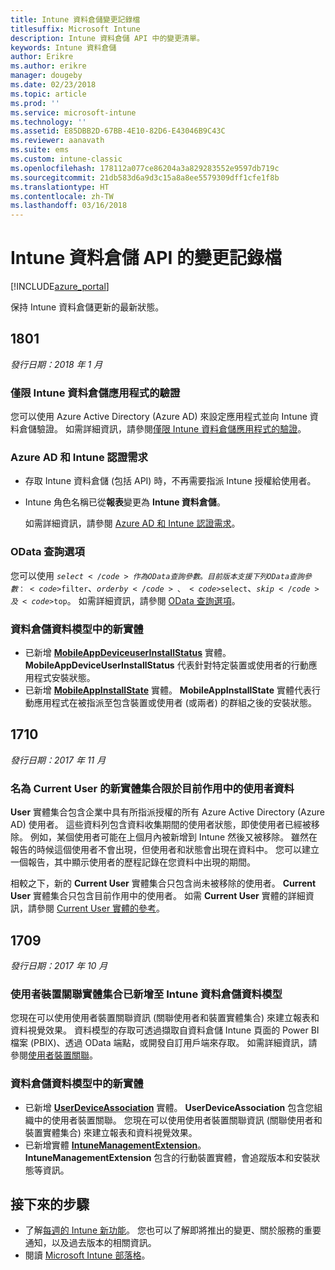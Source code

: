 ```yaml
---
title: Intune 資料倉儲變更記錄檔
titlesuffix: Microsoft Intune
description: Intune 資料倉儲 API 中的變更清單。
keywords: Intune 資料倉儲
author: Erikre
ms.author: erikre
manager: dougeby
ms.date: 02/23/2018
ms.topic: article
ms.prod: ''
ms.service: microsoft-intune
ms.technology: ''
ms.assetid: E85DBB2D-67BB-4E10-82D6-E43046B9C43C
ms.reviewer: aanavath
ms.suite: ems
ms.custom: intune-classic
ms.openlocfilehash: 178112a077ce86204a3a829283552e9597db719c
ms.sourcegitcommit: 21db583d6a9d3c15a8a8ee5579309dff1cfe1f8b
ms.translationtype: HT
ms.contentlocale: zh-TW
ms.lasthandoff: 03/16/2018
---
```

# <a name="change-log-for-the-intune-data-warehouse-api"></a>Intune 資料倉儲 API 的變更記錄檔

[!INCLUDE[azure_portal](./includes/azure_portal.md)]

保持 Intune 資料倉儲更新的最新狀態。

## <a name="1801"></a>1801
_發行日期：2018 年 1 月_

### <a name="intune-data-warehouse-application-only-authentication----1867540---"></a>僅限 Intune 資料倉儲應用程式的驗證<!-- 1867540 -->

您可以使用 Azure Active Directory (Azure AD) 來設定應用程式並向 Intune 資料倉儲驗證。 如需詳細資訊，請參閱[僅限 Intune 資料倉儲應用程式的驗證](data-warehouse-app-only-auth.md)。

### <a name="azure-ad-and-intune-credential-requirements----2077525---"></a>Azure AD 和 Intune 認證需求<!-- 2077525 -->

- 存取 Intune 資料倉儲 (包括 API) 時，不再需要指派 Intune 授權給使用者。
- Intune 角色名稱已從**報表**變更為 **Intune 資料倉儲**。 

    如需詳細資訊，請參閱 [Azure AD 和 Intune 認證需求](reports-api-url.md#azure-ad-and-intune-credential-requirements)。

### <a name="odata-query-options----2077711---"></a>OData 查詢選項<!-- 2077711 -->

您可以使用 <code>$select</code> 作為 OData 查詢參數。 目前版本支援下列 OData 查詢參數：<code>$filter</code>、<code>$orderby</code>、<code>$select</code>、<code>$skip</code> 及 <code>$top</code>。 如需詳細資訊，請參閱 [OData 查詢選項](reports-api-url.md#odata-query-options)。

### <a name="new-entities-in-the-in-data-warehouse-data-model----2077804---"></a>資料倉儲資料模型中的新實體 <!-- 2077804 -->

 - 已新增 [**MobileAppDeviceuserInstallStatus**](reports-ref-application.md#mobileappdeviceuserinstallstatus) 實體。 **MobileAppDeviceUserInstallStatus** 代表針對特定裝置或使用者的行動應用程式安裝狀態。
 - 已新增 [**MobileAppInstallState**](reports-ref-application.md#mobileappinstallstate) 實體。 **MobileAppInstallState** 實體代表行動應用程式在被指派至包含裝置或使用者 (或兩者) 的群組之後的安裝狀態。 

## <a name="1710"></a>1710
_發行日期：2017 年 11 月_

### <a name="a-new-entity-collection-named-current-user-is-limited-to-currently-active-user-data----1544273---"></a>名為 Current User 的新實體集合限於目前作用中的使用者資料 <!-- 1544273 -->

**User** 實體集合包含企業中具有所指派授權的所有 Azure Active Directory (Azure AD) 使用者。 這些資料列包含資料收集期間的使用者狀態，即使使用者已經被移除。 例如，某個使用者可能在上個月內被新增到 Intune 然後又被移除。 雖然在報告的時候這個使用者不會出現，但使用者和狀態會出現在資料中。 您可以建立一個報告，其中顯示使用者的歷程記錄在您資料中出現的期間。

相較之下，新的 **Current User** 實體集合只包含尚未被移除的使用者。 **Current User** 實體集合只包含目前作用中的使用者。 如需 **Current User** 實體的詳細資訊，請參閱 [Current User 實體的參考](reports-ref-current-user.md)。

## <a name="1709"></a>1709
_發行日期：2017 年 10 月_

### <a name="user-device-association-entity-collection-added-to-intune-data-warehouse-data-model----1187917---"></a>使用者裝置關聯實體集合已新增至 Intune 資料倉儲資料模型 <!-- 1187917 -->

您現在可以使用使用者裝置關聯資訊 (關聯使用者和裝置實體集合) 來建立報表和資料視覺效果。 資料模型的存取可透過擷取自資料倉儲 Intune 頁面的 Power BI 檔案 (PBIX)、透過 OData 端點，或開發自訂用戶端來存取。 如需詳細資訊，請參閱[使用者裝置關聯](reports-ref-user-device.md)。

### <a name="new-entities-in-the-in-data-warehouse-data-model----1479526--------"></a>資料倉儲資料模型中的新實體 <!-- 1479526 --><!-- -->

 - 已新增 [**UserDeviceAssociation**](reports-ref-user-device.md) 實體。 **UserDeviceAssociation** 包含您組織中的使用者裝置關聯。 您現在可以使用使用者裝置關聯資訊 (關聯使用者和裝置實體集合) 來建立報表和資料視覺效果。  
 - 已新增實體 [**IntuneManagementExtension**](reports-ref-intunemanagementextension.md)。 **IntuneManagementExtension** 包含的行動裝置實體，會追蹤版本和安裝狀態等資訊。

## <a name="next-steps"></a>接下來的步驟
 - 了解[每週的 Intune 新功能](whats-new.md)。 您也可以了解即將推出的變更、關於服務的重要通知，以及過去版本的相關資訊。
 - 閱讀 [Microsoft Intune 部落格](http://go.microsoft.com/fwlink/?LinkID=273882)。
